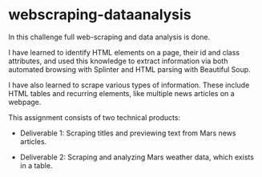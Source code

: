 # webscraping-dataanalysis

In this challenge full web-scraping and data analysis is done. 

I have learned to identify HTML elements on a page, their id and class attributes, and used this knowledge to extract information via both automated browsing with Splinter and HTML parsing with Beautiful Soup. 

I have also learned to scrape various types of information. These include HTML tables and recurring elements, like multiple news articles on a webpage.

This assignment consists of two technical products:

- Deliverable 1: Scraping titles and previewing text from Mars news articles.

- Deliverable 2: Scraping and analyzing Mars weather data, which exists in a table.





